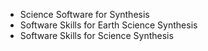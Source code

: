 * Science Software for Synthesis
* Software Skills for Earth Science Synthesis
* Software Skills for Science Synthesis
